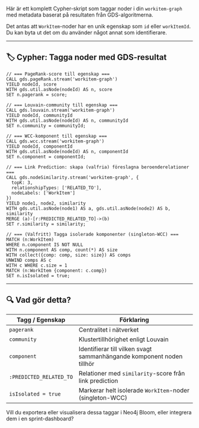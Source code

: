 Här är ett komplett Cypher-skript som taggar noder i din `workitem-graph` med metadata baserat på resultaten från GDS-algoritmerna.

Det antas att `WorkItem`-noder har en unik egenskap som `id` eller `workItemId`. Du kan byta ut det om du använder något annat som identifierare.

---

## 🏷️ Cypher: Tagga noder med GDS-resultat

```cypher
// === PageRank-score till egenskap ===
CALL gds.pageRank.stream('workitem-graph')
YIELD nodeId, score
WITH gds.util.asNode(nodeId) AS n, score
SET n.pagerank = score;

// === Louvain-community till egenskap ===
CALL gds.louvain.stream('workitem-graph')
YIELD nodeId, communityId
WITH gds.util.asNode(nodeId) AS n, communityId
SET n.community = communityId;

// === WCC-komponent till egenskap ===
CALL gds.wcc.stream('workitem-graph')
YIELD nodeId, componentId
WITH gds.util.asNode(nodeId) AS n, componentId
SET n.component = componentId;

// === Link Prediction: skapa (valfria) föreslagna beroenderelationer ===
CALL gds.nodeSimilarity.stream('workitem-graph', {
  topK: 3,
  relationshipTypes: ['RELATED_TO'],
  nodeLabels: ['WorkItem']
})
YIELD node1, node2, similarity
WITH gds.util.asNode(node1) AS a, gds.util.asNode(node2) AS b, similarity
MERGE (a)-[r:PREDICTED_RELATED_TO]->(b)
SET r.similarity = similarity;

// === (Valfritt) Tagga isolerade komponenter (singleton-WCC) ===
MATCH (n:WorkItem)
WHERE n.component IS NOT NULL
WITH n.component AS comp, count(*) AS size
WITH collect({comp: comp, size: size}) AS comps
UNWIND comps AS c
WITH c WHERE c.size = 1
MATCH (n:WorkItem {component: c.comp})
SET n.isIsolated = true;
```

---

## 🔍 Vad gör detta?

| Tagg / Egenskap         | Förklaring                                                            |
| ----------------------- | --------------------------------------------------------------------- |
| `pagerank`              | Centralitet i nätverket                                               |
| `community`             | Klustertillhörighet enligt Louvain                                    |
| `component`             | Identifierar till vilken svagt sammanhängande komponent noden tillhör |
| `:PREDICTED_RELATED_TO` | Relationer med `similarity`-score från link prediction                |
| `isIsolated = true`     | Markerar helt isolerade `WorkItem`-noder (singleton-WCC)              |

Vill du exportera eller visualisera dessa taggar i Neo4j Bloom, eller integrera dem i en sprint-dashboard?
